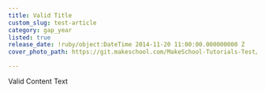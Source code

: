 ```yaml
---
title: Valid Title
custom_slug: test-article
category: gap_year
listed: true
release_date: !ruby/object:DateTime 2014-11-20 11:00:00.000000000 Z
cover_photo_path: https://git.makeschool.com/MakeSchool-Tutorials-Test/News_Tests/86355927f3a0597454b41b60f20e144a890ce213//3c9289e7-b2b2-4591-9b08-2ef0f013b961/cover_photo.jpeg

---
```

Valid Content Text
